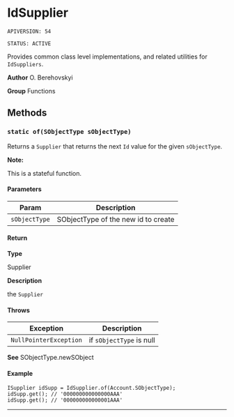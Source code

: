 # IdSupplier

`APIVERSION: 54`

`STATUS: ACTIVE`

Provides common class level implementations, and related utilities for `IdSuppliers`.


**Author** O. Berehovskyi


**Group** Functions

## Methods
### `static of(SObjectType sObjectType)`

Returns a `Supplier` that returns the next `Id` value for the given `sObjectType`. <p><strong>Note: </strong></p> <p>This is a stateful function.</p>

#### Parameters
|Param|Description|
|---|---|
|`sObjectType`|SObjectType of the new id to create|

#### Return

**Type**

Supplier

**Description**

the `Supplier`

#### Throws
|Exception|Description|
|---|---|
|`NullPointerException`|if `sObjectType` is null|


**See** SObjectType.newSObject

#### Example
```apex
ISupplier idSupp = IdSupplier.of(Account.SObjectType);
idSupp.get(); // '000000000000000AAA'
idSupp.get(); // '000000000000001AAA'
```

---

